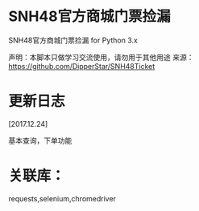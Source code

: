 # SNH48官方商城门票捡漏

SNH48官方商城门票捡漏 for Python 3.x

声明：本脚本只做学习交流使用，请勿用于其他用途
来源：https://github.com/DipperStar/SNH48Ticket

# 更新日志

[2017.12.24]

基本查询，下单功能

# 关联库：

requests,selenium,chromedriver

